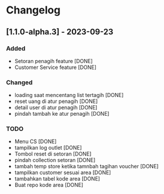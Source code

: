 # Changelog

## [1.1.0-alpha.3] - 2023-09-23

### Added
- Setoran penagih feature [DONE]
- Customer Service feature [DONE]

### Changed
- loading saat mencentang list tertagih [DONE]
- reset uang di atur penagih [DONE]
- detail user di atur penagih [DONE]
- pindah tambah ke atur penagih [DONE]

### TODO
- Menu CS [DONE]
- tampilkan log outlet [DONE]
- Tombol reset di setoran [DONE]
- pindah collection setoran [DONE]
- tambah temp store ketika tamnbah tagihan voucher [DONE]
- tampilkan customer sesuai area [DONE]
- tambahkan tabel kode area [DONE]
- Buat repo kode area [DONE]